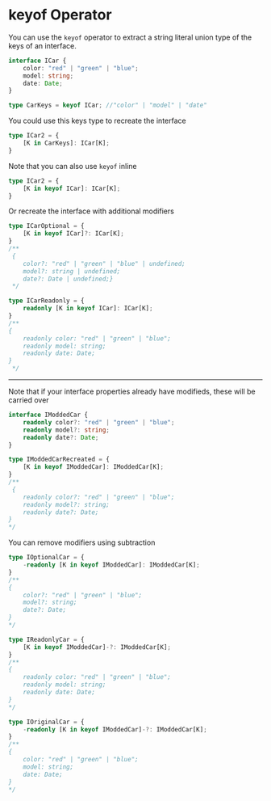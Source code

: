 # keyof Operator

You can use the `keyof` operator to extract a string literal union type of the keys of an interface.

```typescript
interface ICar {
    color: "red" | "green" | "blue";
    model: string;
    date: Date;
}

type CarKeys = keyof ICar; //"color" | "model" | "date"
```

You could use this keys type to recreate the interface
```typescript
type ICar2 = {
    [K in CarKeys]: ICar[K];
}
```

Note that you can also use `keyof` inline
```typescript
type ICar2 = {
    [K in keyof ICar]: ICar[K];
}
```

Or recreate the interface with additional modifiers
```typescript
type ICarOptional = {
    [K in keyof ICar]?: ICar[K];
}
/**
 {
    color?: "red" | "green" | "blue" | undefined;
    model?: string | undefined;
    date?: Date | undefined;}
 */
```

```typescript
type ICarReadonly = {
    readonly [K in keyof ICar]: ICar[K];
}
/**
{
    readonly color: "red" | "green" | "blue";
    readonly model: string;
    readonly date: Date;
}
 */
```

---

Note that if your interface properties already have modifieds, these will be carried over

```typescript
interface IModdedCar {
    readonly color?: "red" | "green" | "blue";
    readonly model?: string;
    readonly date?: Date;
}

type IModdedCarRecreated = {
    [K in keyof IModdedCar]: IModdedCar[K];
}
/**
 {
    readonly color?: "red" | "green" | "blue";
    readonly model?: string;
    readonly date?: Date;
}
*/
```

You can remove modifiers using subtraction

```typescript
type IOptionalCar = {
    -readonly [K in keyof IModdedCar]: IModdedCar[K];
}
/**
{
    color?: "red" | "green" | "blue";
    model?: string;
    date?: Date;
}
*/
```

```typescript
type IReadonlyCar = {
    [K in keyof IModdedCar]-?: IModdedCar[K];
}
/**
{
    readonly color: "red" | "green" | "blue";
    readonly model: string;
    readonly date: Date;
}
*/
```

```typescript
type IOriginalCar = {
    -readonly [K in keyof IModdedCar]-?: IModdedCar[K];
}
/**
{
    color: "red" | "green" | "blue";
    model: string;
    date: Date;
}
*/
```
